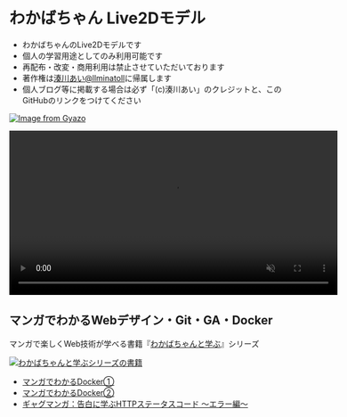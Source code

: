 # わかばちゃん Live2Dモデル
- わかばちゃんのLive2Dモデルです
- 個人の学習用途としてのみ利用可能です
 - 再配布・改変・商用利用は禁止させていただいております
 - 著作権は[湊川あい@llminatoll](https://twitter.com/llminatoll)に帰属します
 - 個人ブログ等に掲載する場合は必ず「(c)湊川あい」のクレジットと、このGitHubのリンクをつけてください

[![Image from Gyazo](https://i.gyazo.com/5422c4d554dbfbdc54741c862f64d254.gif)](https://gyazo.com/5422c4d554dbfbdc54741c862f64d254)

<a href="https://gyazo.com/278fd592c4986049727213bb55949ac6"><video alt="Video from Gyazo" width="590" autoplay muted loop playsinline><source src="https://i.gyazo.com/278fd592c4986049727213bb55949ac6.mp4" type="video/mp4" /></video></a>


## マンガでわかるWebデザイン・Git・GA・Docker
マンガで楽しくWeb技術が学べる書籍『[わかばちゃんと学ぶ](https://www.amazon.co.jp/%E6%B9%8A%E5%B7%9D-%E3%81%82%E3%81%84/e/B01N8OK2UW/ref=dp_byline_cont_book_1)』シリーズ

<a href="https://www.amazon.co.jp/%E6%B9%8A%E5%B7%9D-%E3%81%82%E3%81%84/e/B01N8OK2UW/ref=dp_byline_cont_book_1" target="_blank"><img alt="わかばちゃんと学ぶシリーズの書籍" src="https://img.esa.io/uploads/production/attachments/3412/2018/09/20/7092/156f1ce1-2412-4fc8-8ef5-f368ec098e42.png"></a>

- [マンガでわかるDocker①](https://booth.pm/ja/items/825879)
- [マンガでわかるDocker②](https://booth.pm/ja/items/1036317)
- [ギャグマンガ：告白に学ぶHTTPステータスコード 〜エラー編〜](https://booth.pm/ja/items/1036373)

